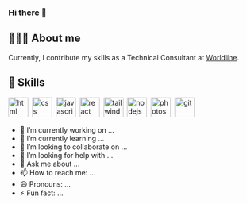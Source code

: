 ### Hi there 👋

## 👨🏽‍💻 About me
Currently, I contribute my skills as a Technical Consultant at [Worldline](https://www.worldline.com).

## 🎯 Skills
<p align="left">
    <a href="https://www.w3schools.com/html/" target="_blank"><img src="https://cerfontaine.github.io/assets/html.png" alt="html" height="40" /></a>&nbsp;
    <a href="https://www.w3schools.com/css/" target="_blank"><img src="https://cerfontaine.github.io/assets/css.png" alt="css" height="40" /></a>&nbsp;
    <a href="https://www.w3schools.com/js/" target="_blank"><img src="https://cerfontaine.github.io/assets/js.png" alt="javascript" height="40" /></a>&nbsp;
    <a href="https://react.dev/" target="_blank"><img src="https://cerfontaine.github.io/assets/react.png" alt="react" height="40" /></a>&nbsp;
    <a href="https://tailwindcss.com/" target="_blank"><img src="https://cerfontaine.github.io/assets/tailwind.png" alt="tailwind" height="40" /></a>&nbsp;
    <a href="https://nodejs.org/en" target="_blank"><img src="https://cerfontaine.github.io/assets/nodejs.png" alt="nodejs" height="40" /></a>&nbsp;
    <a href="https://www.adobe.com/be_fr/products/photoshop/landpb.html" target="_blank"><img src="https://cerfontaine.github.io/assets/ps.png" alt="photoshop" height="40" /></a>&nbsp;
    <a href="https://git-scm.com/" target="_blank"><img src="https://cerfontaine.github.io/assets/git.png" alt="git" height="40" /></a>&nbsp;
</p>

- 🔭 I’m currently working on ...
- 🌱 I’m currently learning ...
- 👯 I’m looking to collaborate on ...
- 🤔 I’m looking for help with ...
- 💬 Ask me about ...
- 📫 How to reach me: ...
- 😄 Pronouns: ...
- ⚡ Fun fact: ...


